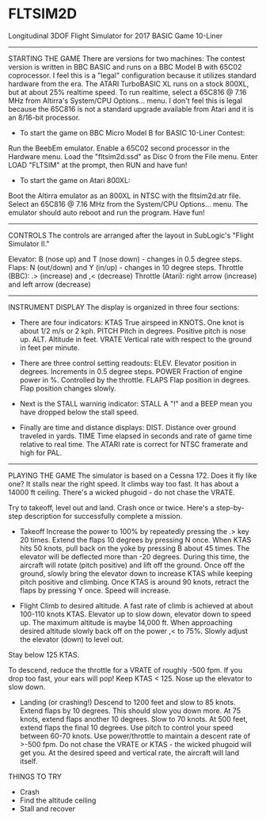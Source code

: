 # FLTSIM2D
Longitudinal 3DOF Flight Simulator for 2017 BASIC Game 10-Liner

-------------------------------------------------------------------------------
STARTING THE GAME
There are versions for two machines: The contest version is written in BBC 
BASIC and runs on a BBC Model B with 65C02 coprocessor. I feel this is a 
"legal" configuration because it utilizes standard hardware from the era. 
The ATARI TurboBASIC XL runs on a stock 800XL, but at about 25% realtime speed.
To run realtime, select a 65C816 @ 7.16 MHz from Altirra's System/CPU 
Options... menu. I don't feel this is legal because the 65C816 is not a 
standard upgrade available from Atari and it is an 8/16-bit processor.

* To start the game on BBC Micro Model B for BASIC 10-Liner Contest:

Run the BeebEm emulator.
Enable a 65C02 second processor in the Hardware menu.
Load the "fltsim2d.ssd" as Disc 0 from the File menu.
Enter LOAD "FLTSIM" at the prompt, then RUN and have fun!

* To start the game on Atari 800XL:

Boot the Altirra emulator as an 800XL in NTSC with the fltsim2d.atr file.
Select an 65C816 @ 7.16 MHz from the System/CPU Options... menu.
The emulator should auto reboot and run the program.
Have fun!

-------------------------------------------------------------------------------
CONTROLS
The controls are arranged after the layout in SubLogic's "Flight Simulator II." 

Elevator:           B (nose up) and T (nose down) - changes in 0.5 degree steps.
Flaps:              N (out/down) and Y (in/up) - changes in 10 degree steps. 
Throttle (BBC):     .> (increase) and ,< (decrease)
Throttle (Atari):   right arrow (increase) and left arrow (decrease)

-------------------------------------------------------------------------------
INSTRUMENT DISPLAY
The display is organized in three four sections:

* There are four indicators:
KTAS      True airspeed in KNOTS. One knot is about 1/2 m/s or 2 kph. 
PITCH     Pitch in degrees. Positive pitch is nose up.
ALT.      Altitude in feet. 
VRATE     Vertical rate with respect to the ground in feet per minute.  

* There are three control setting readouts:
ELEV.     Elevator position in degrees. Increments in 0.5 degree steps. 
POWER     Fraction of engine power in %. Controlled by the throttle.
FLAPS     Flap position in degrees. Flap position changes slowly.

* Next is the STALL warning indicator:
STALL     A "!" and a BEEP mean you have dropped below the stall speed.

* Finally are time and distance displays:
DIST.     Distance over ground traveled in yards.
TIME      Time elapsed in seconds and rate of game time relative to real time. 
          The ATARI rate is correct for NTSC framerate and high for PAL.

-------------------------------------------------------------------------------
PLAYING THE GAME
The simulator is based on a Cessna 172. Does it fly like one? It stalls near 
the right speed. It climbs way too fast. It has about a 14000 ft ceiling.
There's a wicked phugoid - do not chase the VRATE.

Try to takeoff, level out and land. Crash once or twice. Here's a step-by-step
description for successfully complete a mission.

* Takeoff
Increase the power to 100% by repeatedly pressing the .> key 20 times.
Extend the flaps 10 degrees by pressing N once.
When KTAS hits 50 knots, pull back on the yoke by pressing B about 45 times. 
The elevator will be deflected more than -20 degrees. During this time, the
aircraft will rotate (pitch positive) and lift off the ground. 
Once off the ground, slowly bring the elevator down to increase KTAS while
keeping pitch positive and climbing. Once KTAS is around 90 knots, retract the
flaps by pressing Y once. Speed will increase.

* Flight
Climb to desired altitude. A fast rate of climb is achieved at about 100-110 
knots KTAS. Elevator up to slow down, elevator down to speed up. The maximum
altitude is maybe 14,000 ft. When approaching desired altitude slowly back off
on the power ,< to 75%. Slowly adjust the elevator (down) to level out. 

Stay below 125 KTAS. 

To descend, reduce the throttle for a VRATE of roughly -500 fpm. If you drop
too fast, your ears will pop! Keep KTAS < 125. Nose up the elevator to slow 
down. 

* Landing (or crashing!)
Descend to 1200 feet and slow to 85 knots. Extend flaps by 10 degrees. This 
should slow you down more. At 75 knots, extend flaps another 10 degrees. 
Slow to 70 knots. At 500 feet, extend flaps the final 10 degrees. Use pitch
to control your speed between 60-70 knots. Use power/throttle to maintain
a descent rate of >-500 fpm. Do not chase the VRATE or KTAS - the wicked 
phugoid will get you. At the desired speed and vertical rate, the aircraft 
will land itself.

THINGS TO TRY
* Crash
* Find the altitude ceiling
* Stall and recover

 
